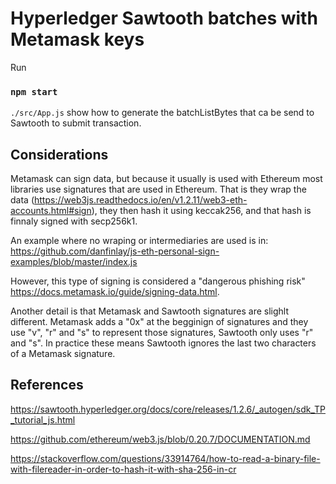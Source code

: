 # Hyperledger Sawtooth batches with Metamask keys

Run
### `npm start`


`./src/App.js` show how to generate the batchListBytes that ca be send to Sawtooth to submit transaction.

## Considerations

Metamask can sign data, but because it usually is used with Ethereum most libraries use signatures that are used in Ethereum. That is they wrap the data (https://web3js.readthedocs.io/en/v1.2.11/web3-eth-accounts.html#sign), they then hash it using keccak256, and that hash is finnaly signed with secp256k1.

An example where no wraping or intermediaries are used is in:
https://github.com/danfinlay/js-eth-personal-sign-examples/blob/master/index.js

However, this type of signing is considered a "dangerous phishing risk" https://docs.metamask.io/guide/signing-data.html.


Another detail is that Metamask and Sawtooth signatures are slighlt different. Metamask adds a "0x" at the begginign of signatures and they use "v", "r" and "s" to represent those signatures, Sawtooth only uses "r" and "s". In practice these means Sawtooth ignores the last two characters of a Metamask signature.

## References

https://sawtooth.hyperledger.org/docs/core/releases/1.2.6/_autogen/sdk_TP_tutorial_js.html

https://github.com/ethereum/web3.js/blob/0.20.7/DOCUMENTATION.md

https://stackoverflow.com/questions/33914764/how-to-read-a-binary-file-with-filereader-in-order-to-hash-it-with-sha-256-in-cr

